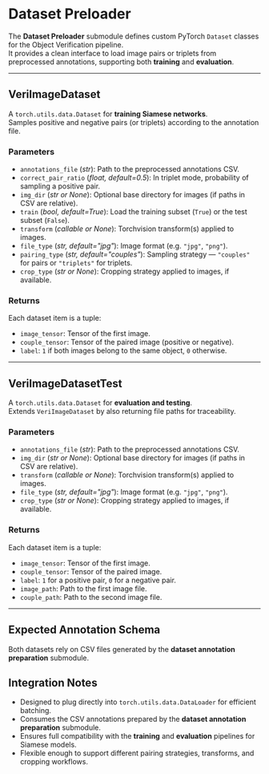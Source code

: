 # Dataset Preloader

The **Dataset Preloader** submodule defines custom PyTorch `Dataset` classes for the Object Verification pipeline.  
It provides a clean interface to load image pairs or triplets from preprocessed annotations, supporting both **training** and **evaluation**.

---

## VeriImageDataset

A `torch.utils.data.Dataset` for **training Siamese networks**.  
Samples positive and negative pairs (or triplets) according to the annotation file.

### Parameters

- `annotations_file` (*str*): Path to the preprocessed annotations CSV.  
- `correct_pair_ratio` (*float, default=0.5*): In triplet mode, probability of sampling a positive pair.  
- `img_dir` (*str or None*): Optional base directory for images (if paths in CSV are relative).  
- `train` (*bool, default=True*): Load the training subset (`True`) or the test subset (`False`).  
- `transform` (*callable or None*): Torchvision transform(s) applied to images.  
- `file_type` (*str, default="jpg"*): Image format (e.g. `"jpg"`, `"png"`).  
- `pairing_type` (*str, default="couples"*): Sampling strategy — `"couples"` for pairs or `"triplets"` for triplets.  
- `crop_type` (*str or None*): Cropping strategy applied to images, if available.  

### Returns

Each dataset item is a tuple:  

- `image_tensor`: Tensor of the first image.  
- `couple_tensor`: Tensor of the paired image (positive or negative).  
- `label`: `1` if both images belong to the same object, `0` otherwise.  

---

## VeriImageDatasetTest

A `torch.utils.data.Dataset` for **evaluation and testing**.  
Extends `VeriImageDataset` by also returning file paths for traceability.

### Parameters

- `annotations_file` (*str*): Path to the preprocessed annotations CSV.  
- `img_dir` (*str or None*): Optional base directory for images (if paths in CSV are relative).  
- `transform` (*callable or None*): Torchvision transform(s) applied to images.  
- `file_type` (*str, default="jpg"*): Image format (e.g. `"jpg"`, `"png"`).  
- `crop_type` (*str or None*): Cropping strategy applied to images, if available.  

### Returns

Each dataset item is a tuple:  

- `image_tensor`: Tensor of the first image.  
- `couple_tensor`: Tensor of the paired image.  
- `label`: `1` for a positive pair, `0` for a negative pair.  
- `image_path`: Path to the first image file.  
- `couple_path`: Path to the second image file.  

---

## Expected Annotation Schema

Both datasets rely on CSV files generated by the **dataset annotation preparation** submodule.  


## Integration Notes

- Designed to plug directly into `torch.utils.data.DataLoader` for efficient batching.  
- Consumes the CSV annotations prepared by the **dataset annotation preparation** submodule.  
- Ensures full compatibility with the **training** and **evaluation** pipelines for Siamese models.  
- Flexible enough to support different pairing strategies, transforms, and cropping workflows.  
